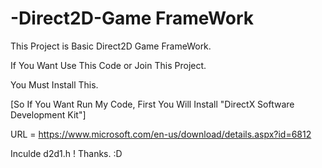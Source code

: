 # -Direct2D-Game FrameWork

This Project is Basic Direct2D Game FrameWork.

If You Want Use This Code or Join This Project.

You Must Install This. 

[So If You Want Run My Code, First You Will Install "DirectX Software Development Kit"]


URL = https://www.microsoft.com/en-us/download/details.aspx?id=6812

Inculde d2d1.h ! Thanks. :D

